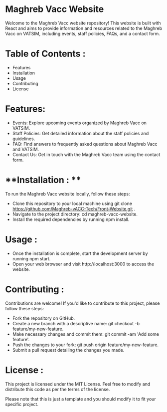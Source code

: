 # **Maghreb Vacc Website**

Welcome to the Maghreb Vacc website repository! This website is built with React and aims to provide information and resources related to the Maghreb Vacc on VATSIM, including events, staff policies, FAQs, and a contact form.

# Table of Contents : 

 - Features
 - Installation
 - Usage
 - Contributing
 - License


# **Features:**

 - Events: Explore upcoming events organized by Maghreb Vacc on VATSIM.
 - Staff Policies: Get detailed information about the staff policies and guidelines.
 - FAQ: Find answers to frequently asked questions about Maghreb Vacc and VATSIM.
 - Contact Us: Get in touch with the Maghreb Vacc team using the contact form.
    
# **Installation : **
  To run the Maghreb Vacc website locally, follow these steps:

 - Clone this repository to your local machine using git clone https://github.com/Maghreb-vACC-Tech/Front-Website.git .
 - Navigate to the project directory: cd maghreb-vacc-website.
 - Install the required dependencies by running npm install.
   
# **Usage :**
 - Once the installation is complete, start the development server by running npm start.
 - Open your web browser and visit http://localhost:3000 to access the website.
   
# **Contributing :**
  Contributions are welcome! If you'd like to contribute to this project, please follow these steps:

 - Fork the repository on GitHub.
 - Create a new branch with a descriptive name: git checkout -b feature/my-new-feature.
 - Make necessary changes and commit them: git commit -am 'Add some feature'.
 - Push the changes to your fork: git push origin feature/my-new-feature.
 - Submit a pull request detailing the changes you made.
   
# **License :**
This project is licensed under the MIT License. Feel free to modify and distribute this code as per the terms of the license.

Please note that this is just a template and you should modify it to fit your specific project.

